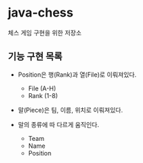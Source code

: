 # java-chess
체스 게임 구현을 위한 저장소

## 기능 구현 목록
- Position은 행(Rank)과 열(File)로 이뤄져있다.
    - File (A-H)
    - Rank (1-8)

- 말(Piece)은 팀, 이름, 위치로 이뤄져있다.
- 말의 종류에 따 다르게 움직인다.
    - Team 
    - Name
    - Position

